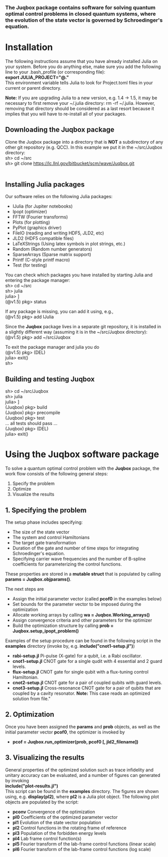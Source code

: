 ### The **Juqbox** package contains software for solving quantum optimal control problems in closed quantum systems, where the evolution of the state vector is governed by Schroedinger's equation.

# Installation
The following instructions assume that you have already installed Julia on your system. Before you do anything else, make sure you add the following line to your .bash_profile (or corresponding file):<br>
**export JULIA_PROJECT="@."**<br>
This environment variable tells Julia to look for Project.toml files in your current or parent directory.

**Note:** If you are upgrading Julia to a new version, e.g. 1.4 -> 1.5, it may be necessary to first remove your ~/.julia directory: rm -rf ~/.julia. However, removing that directory should be considered as a last resort because it implies that you will have to re-install all of your packages.

## Downloading the **Juqbox** package
Clone the Juqbox package into a directory that is **NOT** a subdirectory of any other git repository (e.g. QCC). In this example we put it in the ~/src/Juqbox directory:<br>
sh> cd ~/src<br>
sh> git clone https://lc.llnl.gov/bitbucket/scm/wave/Juqbox.git<br>
<br>

## Installing Julia packages
Our software relies on the following Julia packages:
- IJulia (for Jupiter notebooks)
- Ipopt (optimizer)
- FFTW (Fourier transforms)
- Plots (for plotting)
- PyPlot (graphics driver)
- FileIO (reading and writing HDF5, JLD2, etc)
- JLD2 (HDF5 compatible files)
- LaTeXStrings (Using latex symbols in plot strings, etc.)
- Random (Random number generators)
- SparseArrays (Sparse matrix support)
- Printf (C-style printf macro)
- Test (for testing)

You can check which packages you have installed by starting Julia and entering the package manager:<br>
sh> cd ~/src<br>
sh> julia <br>
julia> ] <br>
(@v1.5) pkg> status<br>

If any package is missing, you can add it using, e.g.,<br>
(@v1.5) pkg> add IJulia<br>

Since the **Juqbox** package lives in a separate git repository, it is installed in a slightly different way (assuming it is in the ~/src/Juqbox directory):<br>
(@v1.5) pkg> add ~/src/Juqbox <br>

To exit the package manager and julia you do<br>
(@v1.5) pkg> (DEL) <br>
julia> exit() <br>
sh> <br>
 
## Building and testing **Juqbox**
sh> cd ~/src/Juqbox<br>
sh> julia<br>
julia> ]<br>
(Juqbox) pkg> build<br>
(Juqbox) pkg> precompile<br>
(Juqbox) pkg> test<br>
... all tests should pass ...<br>
(Juqbox) pkg> (DEL)<br>
julia> exit()<br>

# Using the **Juqbox** software package
To solve a quantum optimal control problem with the **Juqbox** package, the work flow consists of the following general steps:
1. Specify the problem
2. Optimize
3. Visualize the results


## 1. Specifying the problem
The setup phase includes specifying:
- The size of the state vector
- The system and control Hamiltonians
- The target gate transformation
- Duration of the gate and number of time steps for integrating Schroedinger's equation.
- Specifying carrier wave frequencies and the number of B-spline coefficients for parameterizing the control functions.

These properties are stored in a **mutable struct** that is populated by calling **params = Juqbox.objparams()**.<br>

The next steps are
- Assign the initial parameter vector (called **pcof0** in the examples below)
- Set bounds for the parameter vector to be imposed during the optimization
- Allocate working arrays by calling **wa = Juqbox.Working_arrays()**
- Assign convergence criteria and other parameters for the optimizer
- Build the optimization structure by calling **prob = Juqbox.setup_ipopt_problem()**

Examples of the setup procedure can be found in the following script in the **examples** directory (invoke by, e.g. **include("cnot1-setup.jl")**) 
- **rabi-setup.jl** Pi-pulse (X-gate) for a qubit, i.e. a Rabi oscillator.
- **cnot1-setup.jl** CNOT gate for a single qudit with 4 essential and 2 guard levels. 
- **flux-setup.jl** CNOT gate for single qubit with a flux-tuning control Hamiltonian.
- **cnot2-setup.jl** CNOT gate for a pair of coupled qubits with guard levels.
- **cnot3-setup.jl** Cross-resonance CNOT gate for a pair of qubits that are coupled by a cavity resonator. **Note:** This case reads an optimized solution from file."

## 2. Optimization
Once you have been assigned the **params** and **prob** objects, as well as the initial parameter vector **pcof0**, the optimizer is invoked by
- **pcof = Juqbox.run_optimizer(prob, pcof0 [, jld2_filename])**

## 3. Visualizing the results
General properties of the optimized solution such as trace infidelity and unitary accuracy can be evaluated, and a number of figures can generated by invoking<br>
**include("plot-results.jl")**<br>
This script can be found in the **examples** directory. The figures are shown using, e.g. **display(pl2)**, where **pl2** is a Julia plot object. The following plot objects are populated by the script:
- **pconv** Convergence of the optimization
- **pl0** Coefficients of the optimized parameter vector
- **pl1** Evolution of the state vector population
- **pl2** Control functions in the rotating frame of reference
- **pl3** Population of the forbidden energy levels
- **pl4** Lab frame control function(s)
- **pl5** Fourier transform of the lab-frame control functions (linear scale)
- **pl6** Fourier transform of the lab-frame control functions (log scale)







